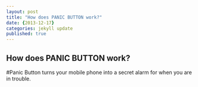 ```yaml
---
layout: post
title: "How does PANIC BUTTON work?"
date: {2013-12-17}
categories: jekyll update
published: true
---
```


## How does PANIC BUTTON work?

#Panic Button
turns your mobile phone into a secret alarm for when you are in trouble.